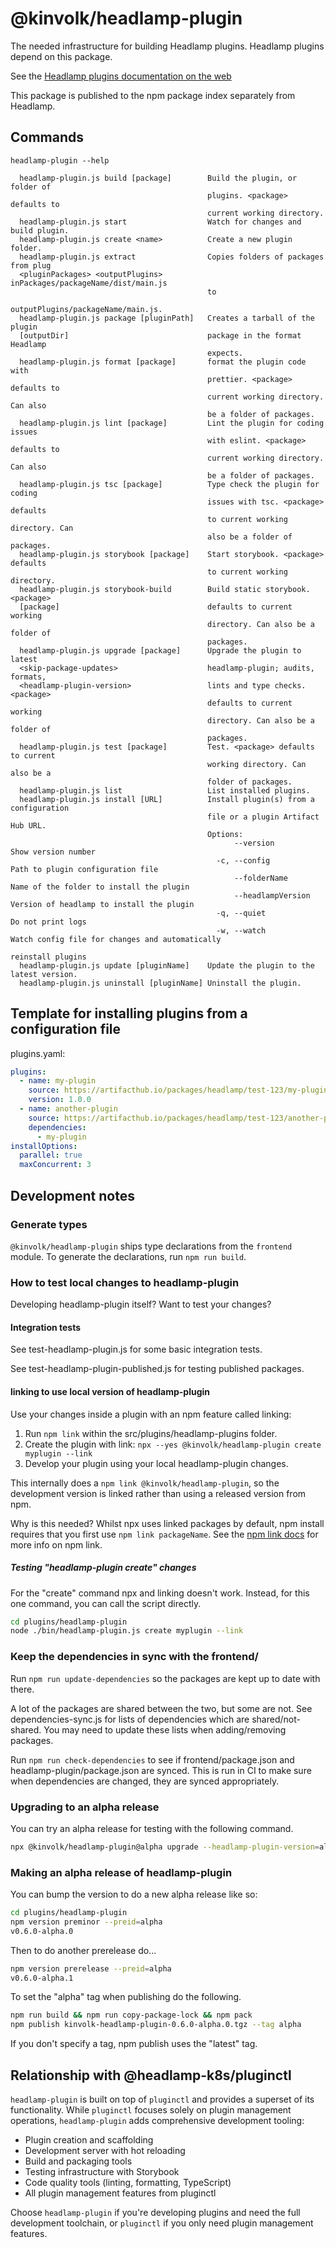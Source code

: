 # @kinvolk/headlamp-plugin

The needed infrastructure for building Headlamp plugins.
Headlamp plugins depend on this package.

See the [Headlamp plugins documentation on the web](https://headlamp.dev/docs/latest/development/plugins/)

This package is published to the npm package index separately from Headlamp.

## Commands

```
headlamp-plugin --help

  headlamp-plugin.js build [package]        Build the plugin, or folder of
                                            plugins. <package> defaults to
                                            current working directory.
  headlamp-plugin.js start                  Watch for changes and build plugin.
  headlamp-plugin.js create <name>          Create a new plugin folder.
  headlamp-plugin.js extract                Copies folders of packages from plug
  <pluginPackages> <outputPlugins>          inPackages/packageName/dist/main.js
                                            to
                                            outputPlugins/packageName/main.js.
  headlamp-plugin.js package [pluginPath]   Creates a tarball of the plugin
  [outputDir]                               package in the format Headlamp
                                            expects.
  headlamp-plugin.js format [package]       format the plugin code with
                                            prettier. <package> defaults to
                                            current working directory. Can also
                                            be a folder of packages.
  headlamp-plugin.js lint [package]         Lint the plugin for coding issues
                                            with eslint. <package> defaults to
                                            current working directory. Can also
                                            be a folder of packages.
  headlamp-plugin.js tsc [package]          Type check the plugin for coding
                                            issues with tsc. <package> defaults
                                            to current working directory. Can
                                            also be a folder of packages.
  headlamp-plugin.js storybook [package]    Start storybook. <package> defaults
                                            to current working directory.
  headlamp-plugin.js storybook-build        Build static storybook. <package>
  [package]                                 defaults to current working
                                            directory. Can also be a folder of
                                            packages.
  headlamp-plugin.js upgrade [package]      Upgrade the plugin to latest
  <skip-package-updates>                    headlamp-plugin; audits, formats,
  <headlamp-plugin-version>                 lints and type checks.<package>
                                            defaults to current working
                                            directory. Can also be a folder of
                                            packages.
  headlamp-plugin.js test [package]         Test. <package> defaults to current
                                            working directory. Can also be a
                                            folder of packages.
  headlamp-plugin.js list                   List installed plugins.
  headlamp-plugin.js install [URL]          Install plugin(s) from a configuration
                                            file or a plugin Artifact Hub URL.
                                            Options:
                                                  --version          Show version number
                                              -c, --config           Path to plugin configuration file
                                                  --folderName       Name of the folder to install the plugin 
                                                  --headlampVersion  Version of headlamp to install the plugin 
                                              -q, --quiet            Do not print logs
                                              -w, --watch            Watch config file for changes and automatically
                                                                    reinstall plugins
  headlamp-plugin.js update [pluginName]    Update the plugin to the latest version.
  headlamp-plugin.js uninstall [pluginName] Uninstall the plugin.
```

## Template for installing plugins from a configuration file

plugins.yaml:

```yaml
plugins:
  - name: my-plugin
    source: https://artifacthub.io/packages/headlamp/test-123/my-plugin
    version: 1.0.0
  - name: another-plugin
    source: https://artifacthub.io/packages/headlamp/test-123/another-plugin
    dependencies:
      - my-plugin
installOptions:
  parallel: true
  maxConcurrent: 3
```

## Development notes

### Generate types

`@kinvolk/headlamp-plugin` ships type declarations from the `frontend` module.
To generate the declarations, run `npm run build`.

### How to test local changes to headlamp-plugin

Developing headlamp-plugin itself? Want to test your changes?

#### Integration tests

See test-headlamp-plugin.js for some basic integration tests.

See test-headlamp-plugin-published.js for testing published packages.

#### linking to use local version of headlamp-plugin

Use your changes inside a plugin with an npm feature called linking:

1. Run `npm link` within the src/plugins/headlamp-plugins folder.
2. Create the plugin with link: `npx --yes @kinvolk/headlamp-plugin create myplugin --link`
3. Develop your plugin using your local headlamp-plugin changes.

This internally does a `npm link @kinvolk/headlamp-plugin`, so the development
version is linked rather than using a released version from npm.

Why is this needed? Whilst npx uses linked packages by default,
npm install requires that you first use `npm link packageName`. See the
[npm link docs](https://docs.npmjs.com/cli/v7/commands/npm-link)
for more info on npm link.

##### Testing "headlamp-plugin create" changes

For the "create" command npx and linking doesn't work. Instead, for this one command,
you can call the script directly.

```bash
cd plugins/headlamp-plugin
node ./bin/headlamp-plugin.js create myplugin --link
```

### Keep the dependencies in sync with the frontend/

Run `npm run update-dependencies` so the packages are kept up to date with there.

A lot of the packages are shared between the two, but some are not. See
dependencies-sync.js for lists of dependencies which are shared/not-shared.
You may need to update these lists when adding/removing packages.

Run `npm run check-dependencies` to see if frontend/package.json and
headlamp-plugin/package.json are synced. This is run in CI to make sure when dependencies
are changed, they are synced appropriately.

### Upgrading to an alpha release

You can try an alpha release for testing with the following command.

```bash
npx @kinvolk/headlamp-plugin@alpha upgrade --headlamp-plugin-version=alpha your-plugin-folder
```

### Making an alpha release of headlamp-plugin

You can bump the version to do a new alpha release like so:

```bash
cd plugins/headlamp-plugin
npm version preminor --preid=alpha
v0.6.0-alpha.0
```

Then to do another prerelease do...

```bash
npm version prerelease --preid=alpha
v0.6.0-alpha.1
```

To set the "alpha" tag when publishing do the following.

```bash
npm run build && npm run copy-package-lock && npm pack
npm publish kinvolk-headlamp-plugin-0.6.0-alpha.0.tgz --tag alpha
```

If you don't specify a tag, npm publish uses the "latest" tag.

## Relationship with @headlamp-k8s/pluginctl

`headlamp-plugin` is built on top of `pluginctl` and provides a superset of its functionality. While `pluginctl` focuses solely on plugin management operations, `headlamp-plugin` adds comprehensive development tooling:

- Plugin creation and scaffolding
- Development server with hot reloading
- Build and packaging tools
- Testing infrastructure with Storybook
- Code quality tools (linting, formatting, TypeScript)
- All plugin management features from pluginctl

Choose `headlamp-plugin` if you're developing plugins and need the full development toolchain, or `pluginctl` if you only need plugin management features.

